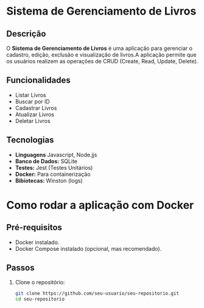 
# Sistema de Gerenciamento de Livros

## Descrição

O **Sistema de Gerenciamento de Livros** é uma aplicação para gerenciar o cadastro, edição, exclusão e visualização de livros.A aplicação permite que os usuários realizem as operações de CRUD (Create, Read, Update, Delete).

## Funcionalidades

- Listar Livros
- Buscar por ID
- Cadastrar Livros
- Atualizar Livros
- Deletar Livros

## Tecnologias

- **Linguagens** Javascript, Node.jjs
- **Banco de Dados:** SQLite
- **Testes:** Jest (Testes Unitários)
- **Docker:** Para containerização 
- **Bibiotecas:** Winston (logs)

# Como rodar a aplicação com Docker

## Pré-requisitos
- Docker instalado.
- Docker Compose instalado (opcional, mas recomendado).

## Passos

1. Clone o repositório:
   ```bash
   git clone https://github.com/seu-usuario/seu-repositorio.git
   cd seu-repositorio


